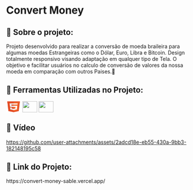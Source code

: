 <h1>Convert Money</h1>
<h2>📄 Sobre o projeto: </h2>
<p>Projeto desenvolvido para realizar a conversão de moeda braileira para algumas moedas Estrangeiras como o Dólar, Euro, Libra e Bitcoin. Design totalmente responsivo visando adaptação em qualquer tipo de Tela. O objetivo e facilitar usuários no calculo de conversão de valores da nossa moeda em comparação com outros Paises.💱 </p>
<h2>🔧 Ferramentas Utilizadas no Projeto:</h2>
 <div style= "display:inline_block">
   <img align="center" alt="Higor-HTML" height="30" width="40" src="https://raw.githubusercontent.com/devicons/devicon/master/icons/html5/html5-original.svg">
   <img align="center" height="30" width="40 "src="https://cdn.jsdelivr.net/gh/devicons/devicon@latest/icons/css3/css3-original.svg" /> 
   <img align="center" height="30" width="40 " src="https://cdn.jsdelivr.net/gh/devicons/devicon@latest/icons/javascript/javascript-original.svg" />
 </div>
 <h2>🎥 Vídeo</h2>
 
https://github.com/user-attachments/assets/2adcd18e-eb55-430a-9bb3-182148195c58


 <h2>🔗 Link do Projeto:</h2>
 https://convert-money-sable.vercel.app/




 
 

